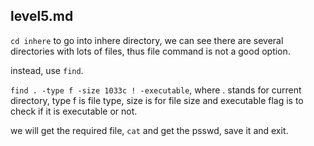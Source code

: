 ## **level5.md**

`cd inhere` to go into inhere directory, we can see there are several directories with lots of files, thus file command is not a good option.

instead, use `find`.

`find . -type f -size 1033c ! -executable`, where . stands for current directory, type f is file type, size is for file size and executable flag is to check if it is executable or not.

we will get the required file, `cat` and get the psswd, save it and exit.

